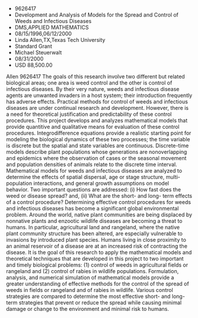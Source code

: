 
* 9626417
* Development and Analysis of Models for the Spread and Control of Weeds and Infectious Diseases
* DMS,APPLIED MATHEMATICS
* 08/15/1996,06/12/2000
* Linda Allen,TX,Texas Tech University
* Standard Grant
* Michael Steuerwalt
* 08/31/2000
* USD 88,500.00

Allen 9626417 The goals of this research involve two different but related
biological areas; one area is weed control and the other is control of
infectious diseases. By their very nature, weeds and infectious disease agents
are unwanted invaders in a host system; their introduction frequently has
adverse effects. Practical methods for control of weeds and infectious diseases
are under continual research and development. However, there is a need for
theoretical justification and predictability of these control procedures. This
project develops and analyzes mathematical models that provide quantitive and
qualitative means for evaluation of these control procedures. Integrodifference
equations provide a realistic starting point for modeling the biological
dynamics of these two processes; the time variable is discrete but the spatial
and state variables are continuous. Discrete-time models describe plant
populations whose generations are nonoverlapping and epidemics where the
observation of cases or the seasonal movement and population densities of
animals relate to the discrete time interval. Mathematical models for weeds and
infectious diseases are analyzed to determine the effects of spatial dispersal,
age or stage structure, multi-population interactions, and general growth
assumptions on model behavior. Two important questions are addressed: (i) How
fast does the weed or disease spread? and, (ii) What are the short- and long-
term effects of a control procedure? Determining effective control procedures
for weeds and infectious diseases has become a significant global environmental
problem. Around the world, native plant communities are being displaced by
nonnative plants and enzootic wildlife diseases are becoming a threat to humans.
In particular, agricultural land and rangeland, where the native plant community
structure has been altered, are especially vulnerable to invasions by introduced
plant species. Humans living in close proximity to an animal reservoir of a
disease are at an increased risk of contracting the disease. It is the goal of
this research to apply the mathematical models and theoretical techniques that
are developed in this project to two important and timely biological problems:
(1) control of weeds in agricultural fields or rangeland and (2) control of
rabies in wildlife populations. Formulation, analysis, and numerical simulation
of mathematical models provide a greater understanding of effective methods for
the control of the spread of weeds in fields or rangeland and of rabies in
wildlife. Various control strategies are compared to determine the most
effective short- and long-term strategies that prevent or reduce the spread
while causing minimal damage or change to the environment and minimal risk to
humans.
